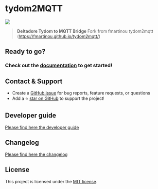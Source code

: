 # tydom2MQTT

![](https://github.com/koleos6/tydom2mqtt/raw/master/docs/tydom2mqtt_logo_250.png)

> **Deltadore Tydom to MQTT Bridge**
Fork from fmartinou tydom2mqtt (https://fmartinou.github.io/tydom2mqtt/)

## Ready to go?
### Check out the [documentation](https://koleos6.github.io/tydom2mqtt/) to get started!

## Contact & Support

- Create a [GitHub issue](https://github.com/koleos6/tydom2mqtt/issues) for bug reports, feature requests, or questions
- Add a ⭐️ [star on GitHub](https://github.com/koleos6/tydom2mqtt) to support the project!

## Developer guide
[Please find here the developer guide](DEV.md)

## Changelog
[Please find here the changelog](docs/changelog/README.md)

## License

This project is licensed under the [MIT license](https://github.com/koleos6/tydom2mqtt/blob/master/LICENSE).
 
  
